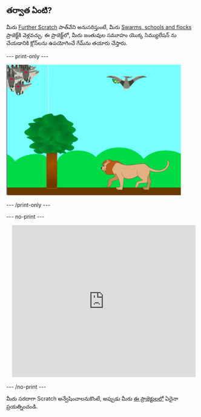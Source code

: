 ## తర్వాత ఏంటి?

మీరు [Further Scratch](https://projects.raspberrypi.org/te-IN/pathways/further-scratch) పాత్‌వేని అనుసరిస్తుంటే, మీరు [Swarms, schools and flocks](https://projects.raspberrypi.org/te-IN/projects/swarms-schools-flocks) ప్రాజెక్ట్‌కి వెళ్లవచ్చు. ఈ ప్రాజెక్ట్‌లో, మీరు జంతువుల సమూహం యొక్క సిమ్యులేషన్ ను చేయడానికి క్లోన్‌లను ఉపయోగించే గేమ్‌ను తయారు చేస్తారు.

--- print-only ---

![గుంపులు, బడులు మరియు మందలు](images/swarms_bats.png)

--- /print-only ---

--- no-print ---

<div class="scratch-preview" style="margin-left: 15px;">
  <iframe allowtransparency="true" width="485" height="402" src="https://scratch.mit.edu/projects/embed/546736449/?autostart=false" frameborder="0"></iframe>
</div>

--- /no-print ---

మీరు సరదాగా Scratch అన్వేషించాలనుకొంటే, అప్పుడు మీరు [ఈ ప్రాజెక్టులలో](https://projects.raspberrypi.org/te-IN/projects?software%5B%5D=scratch&curriculum%5B%5D=%201) ఏదైనా ప్రయత్నించండి.
